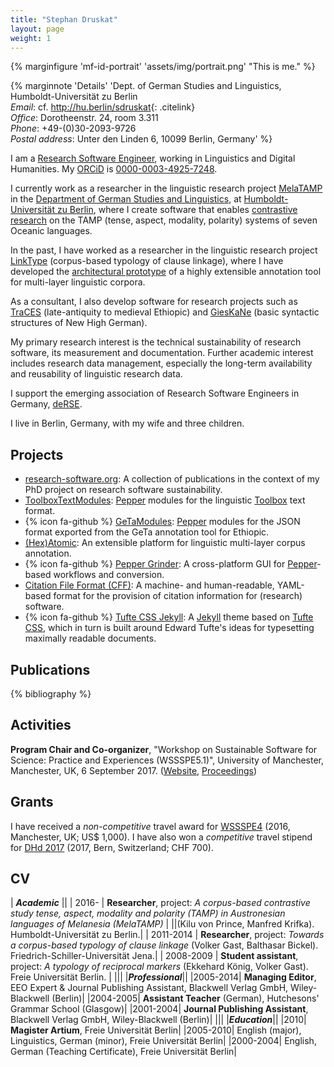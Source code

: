 ```yaml
---
title: "Stephan Druskat"
layout: page
weight: 1
---
```


{% marginfigure 'mf-id-portrait' 'assets/img/portrait.png' "This is me." %}

{% marginnote 'Details' 'Dept. of German Studies and Linguistics, Humboldt-Universität zu Berlin  
*Email*: cf. <http://hu.berlin/sdruskat>{: .citelink}  
*Office*: Dorotheenstr. 24, room 3.311  
*Phone*: +49-(0)30-2093-9726  
*Postal address*: Unter den Linden 6, 10099 Berlin, Germany' %}

I am a [Research Software Engineer](http://www.rse.ac.uk), working in Linguistics and Digital Humanities. My [ORCiD](https://orcid.org) is [0000-0003-4925-7248](http://orcid.org/0000-0003-4925-7248).

I currently work as a researcher in the linguistic research project [MelaTAMP](https://hu.berlin/melatamp) in the [Department of German Studies and Linguistics](https://www.linguistik.hu-berlin.de/en), at [Humboldt-Universität zu Berlin](https://www.hu-berlin.de/en), where I create software that enables [contrastive research](https://wikis.hu-berlin.de/melatamp/Main_page) on the TAMP (tense, aspect, modality, polarity) systems of seven Oceanic languages.

In the past, I have worked as a researcher in the linguistic research project [LinkType](http://linktype.iaa.uni-jena.de/) (corpus-based typology of clause linkage), where I have developed the [architectural prototype](http://corpus-tools.org/atomic) of a highly extensible annotation tool for multi-layer linguistic corpora.

As a consultant, I also develop software for research projects such as [TraCES](https://www.traces.uni-hamburg.de/) (late-antiquity to medieval Ethiopic) and [GiesKaNe](https://gieskane.com/) (basic syntactic structures of New High German).

My primary research interest is the technical sustainability of research software, its measurement and documentation. Further academic interest includes research data management, especially the long-term availability and reusability of linguistic research data.

I support the emerging association of Research Software Engineers in Germany, [deRSE](http://de-rse.org).

I live in Berlin, Germany, with my wife and three children.

## Projects

- [research-software.org](http://www.research-software.org): A collection of publications in the context of my PhD project on research software sustainability.
- [ToolboxTextModules](https://scm.cms.hu-berlin.de/druskats/toolbox-text-importer): [Pepper](http://corpus-tools.org/pepper) modules for the linguistic [Toolbox](https://software.sil.org/toolbox/) text format.
- {% icon fa-github %} [GeTaModules](https://github.com/sdruskat/pepperModules-GeTaModules): [Pepper](http://corpus-tools.org/pepper) modules for the JSON format exported from the GeTa annotation tool for Ethiopic.
- [(Hex)Atomic](http://corpus-tools.org/atomic): An extensible platform for linguistic multi-layer corpus annotation.
- {% icon fa-github %} [Pepper Grinder](https://github.com/sdruskat/pepper-grinder): A cross-platform GUI for [Pepper](http://corpus-tools.org/pepper)-based workflows and conversion. 
- [Citation File Format (CFF)](http://sdruskat.net/citation-file-format): A machine- and human-readable, YAML-based format for the provision of citation information for (research) software.
- {% icon fa-github %} [Tufte CSS Jekyll](http://sdruskat.net/tufte-css-jekyll): A [Jekyll](http://jekyllrb.com/) theme based on [Tufte CSS](https://edwardtufte.github.io/tufte-css/), which in turn is built around Edward Tufte's ideas for typesetting maximally readable documents.

## Publications

{% bibliography %}

## Activities

**Program Chair and Co-organizer**, "Workshop on Sustainable Software for Science: Practice and Experiences (WSSSPE5.1)", University of Manchester, Manchester, UK, 6 September 2017. ([Website](http://wssspe.researchcomputing.org.uk/wssspe5-1/), [Proceedings](https://doi.org/10.6084/m9.figshare.c.3869782))

## Grants

I have received a *non-competitive* travel award for [WSSSPE4](http://wssspe.researchcomputing.org.uk/wssspe4/) (2016, Manchester, UK; US$ 1,000). I have also won a *competitive* travel stipend for [DHd 2017](www.dhd2017.ch) (2017, Bern, Switzerland; CHF 700).

## CV  

| ***Academic*** ||
| 2016- | **Researcher**, project: *A corpus-based contrastive study tense, aspect, modality and polarity (TAMP) in Austronesian languages of Melanesia (MelaTAMP)* |
||(Kilu von Prince, Manfred Krifka). Humboldt-Universität zu Berlin.|
| 2011-2014 | **Researcher**, project: *Towards a corpus-based typology of clause linkage* (Volker Gast, Balthasar Bickel). Friedrich-Schiller-Universität Jena.|
| 2008-2009	| **Student assistant**, project: *A typology of reciprocal markers* (Ekkehard König, Volker Gast). Freie Universität Berlin.  |
|||
|***Professional***||
|2005-2014|	**Managing Editor**, EEO Expert & Journal Publishing Assistant, Blackwell Verlag GmbH, Wiley-Blackwell (Berlin)|
|2004-2005|	**Assistant Teacher** (German), Hutchesons' Grammar School (Glasgow)|
|2001-2004|	**Journal Publishing Assistant**, Blackwell Verlag GmbH, Wiley-Blackwell (Berlin)|
|||
|***Education***||
|2010|	**Magister Artium**, Freie Universität Berlin|
|2005-2010|	English (major), Linguistics, German (minor), Freie Universität Berlin|
|2000-2004|	English, German (Teaching Certificate), Freie Universität Berlin|
